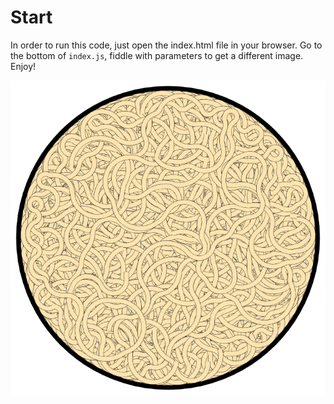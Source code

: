 # Start

In order to run this code, just open the index.html file in your browser. Go to the bottom of `index.js`, fiddle with parameters to get a different image. Enjoy!

![example of noodles](images/example.png "Use your noodle!")